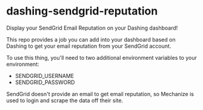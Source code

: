 # dashing-sendgrid-reputation

Display your SendGrid Email Reputation on your Dashing dashboard!

This repo provides a job you can add into your dashboard based on
Dashing to get your email reputation from your SendGrid account.

To use this thing, you'll need to two additional environment variables
to your environment:

- SENDGRID_USERNAME
- SENDGRID_PASSWORD

SendGrid doesn't provide an email to get email reputation, so Mechanize
is used to login and scrape the data off their site.

